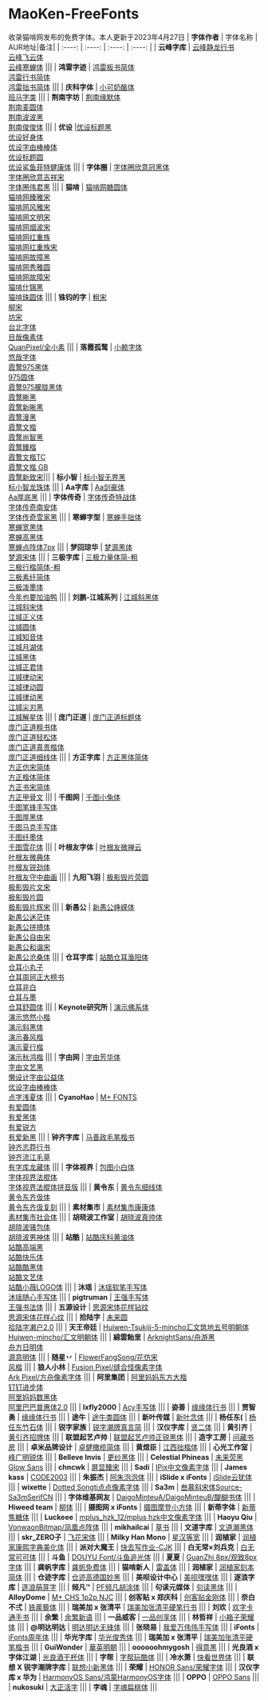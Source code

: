# MaoKen-FreeFonts
收录猫啃网发布的免费字体。本人更新于2023年4月27日
| **字体作者** | 字体名称 | AUR地址|备注|
| :----: | :----: | :----: | :----: |
| **云峰字库** | [云峰静龙行书](https://www.maoken.com/freefonts/16178.html) <br> [云峰飞云体](https://www.maoken.com/freefonts/16607.html) <br> [云峰寒蝉体](https://www.maoken.com/freefonts/18085.html) |||
| **鸿雷字迹** | [鸿雷板书简体](https://www.maoken.com/freefonts/3791.html) <br> [鸿雷行书简体](https://www.maoken.com/freefonts/16904.html) <br> [鸿雷拙书简体](https://www.maoken.com/freefonts/17746.html) |||
| **庆科字体** | [小可奶酪体](https://www.maoken.com/freefonts/15194.html) <br> [班马字类](https://www.maoken.com/freefonts/17628.html) |||
| **荆南字坊** | [荆南缘默体](https://www.maoken.com/freefonts/9550.html) <br> [荆南麦圆体](https://www.maoken.com/freefonts/12727.html) <br> [荆南波波黑](https://www.maoken.com/freefonts/14257.html) <br> [荆南俊俊体](https://www.maoken.com/freefonts/17414.html) |||
| **优设** |[优设标题黑](https://www.maoken.com/freefonts/1413.html) <br> [优设好身体](https://www.maoken.com/freefonts/2840.html) <br> [优设字由棒棒体](https://www.maoken.com/freefonts/9573.html) <br> [优设标题圆](https://www.maoken.com/freefonts/14598.html) <br> [优设鲨鱼菲特健康体](https://www.maoken.com/freefonts/17272.html) |||
| **字体圈** | [字体圈欣意冠黑体](https://www.maoken.com/freefonts/3664.html) <br> [字体圈欣意吉祥宋](https://www.maoken.com/freefonts/8943.html) <br> [字体圈伟君黑](https://www.maoken.com/freefonts/17052.html) |||
| **猫啃** | [猫啃网糖圆体](https://www.maoken.com/freefonts/6058.html) <br> [猫啃网臻雅宋](https://www.maoken.com/freefonts/7006.html) <br> [猫啃网风雅宋](https://www.maoken.com/freefonts/7026.html) <br> [猫啃网文明宋](https://www.maoken.com/freefonts/7658.html) <br> [猫啃网烟波宋](https://www.maoken.com/freefonts/7911.html) <br> [猫啃网扛重族](https://www.maoken.com/freefonts/11067.html) <br> [猫啃网扛重族宋](https://www.maoken.com/freefonts/11876.html) <br> [猫啃网故障黑](https://www.maoken.com/freefonts/14318.html) <br> [猫啃网秀雅圆](https://www.maoken.com/freefonts/15394.html) <br> [猫啃网故障宋](https://www.maoken.com/freefonts/15861.html) <br> [猫啃什锦黑](https://www.maoken.com/freefonts/16964.html) <br> [猫啃珠圆体](https://www.maoken.com/freefonts/17948.html) |||
| **铢钧的字** | [粗宋](https://www.maoken.com/freefonts/11089.html) <br> [柳宋](https://www.maoken.com/freefonts/11271.html) <br> [坊宋](https://www.maoken.com/freefonts/13709.html) <br> [台北字体](https://www.maoken.com/freefonts/15633.html) <br> [目哉像素体](https://www.maoken.com/freefonts/16894.html) <br> [QuanPixel/全小素](https://www.maoken.com/freefonts/15806.html) |||
| **落霞孤鹜** | [小赖字体](https://www.maoken.com/freefonts/4306.html) <br> [悠哉字体](https://www.maoken.com/freefonts/5423.html) <br> [霞鹜975黑体](https://www.maoken.com/freefonts/6327.html) <br> [975圆体](https://www.maoken.com/freefonts/6339.html) <br> [霞鹜975朦胧黑体](https://www.maoken.com/freefonts/7146.html) <br> [霞鹜晰黑](https://www.maoken.com/freefonts/8781.html) <br> [霞鹜新晰黑](https://www.maoken.com/freefonts/8999.html) <br> [霞鹜漫黑](https://www.maoken.com/freefonts/9523.html) <br> [霞鹜文楷](https://www.maoken.com/freefonts/9704.html) <br> [霞鹜尚智黑](https://www.maoken.com/freefonts/10610.html) <br> [霞鹜臻楷](https://www.maoken.com/freefonts/14773.html) <br> [霞鶩文楷TC](https://www.maoken.com/freefonts/16424.html) <br> [霞鹜文楷 GB](https://www.maoken.com/freefonts/16864.html) <br> [霞鹜新致宋](https://www.maoken.com/freefonts/18476.html)|||
| **标小智** | [标小智无界黑](https://www.maoken.com/freefonts/16766.html) <br> [标小智龙珠体](https://www.maoken.com/freefonts/17684.html) |||
| **Aa字库** | [Aa剑豪体](https://www.maoken.com/freefonts/15675.html) <br> [Aa厚底黑](https://www.maoken.com/freefonts/16733.html) |||
| **字体传奇** | [字体传奇特战体](https://www.maoken.com/freefonts/5307.html) <br> [字体传奇南安体](https://www.maoken.com/freefonts/10620.html) <br> [字体传奇雪家黑](https://www.maoken.com/freefonts/16626.html) |||
| **寒蝉字型** | [寒蝉手拙体](https://www.maoken.com/freefonts/2410.html) <br> [寒蝉宽黑体](https://www.maoken.com/freefonts/14435.html) <br> [寒蝉高黑体](https://www.maoken.com/freefonts/14450.html) <br> [寒蝉点阵体7px](https://www.maoken.com/freefonts/15595.html) |||
| **梦回琼华** | [梦源黑体](https://www.maoken.com/freefonts/15248.html) <br> [梦源宋体](https://www.maoken.com/freefonts/15311.html) |||
| **三极字库** | [三极力量体简-粗](https://www.maoken.com/freefonts/13769.html) <br> [三极行楷简体-粗](https://www.maoken.com/freefonts/13772.html) <br> [三极素纤简体](https://www.maoken.com/freefonts/13786.html) <br> [三极泼墨体](https://www.maoken.com/freefonts/13790.html) <br> [今年也要加油鸭](https://www.maoken.com/freefonts/15223.html) |||
| **刘鹏-江城系列** | [江城斜黑体](https://www.maoken.com/freefonts/4589.html) <br> [江城斜宋体](https://www.maoken.com/freefonts/4679.html) <br> [江城正义体](https://www.maoken.com/freefonts/4794.html) <br> [江城圆体](https://www.maoken.com/freefonts/4916.html) <br> [江城知音体](https://www.maoken.com/freefonts/5031.html) <br> [江城月湖体](https://www.maoken.com/freefonts/5091.html) <br> [江城黑体](https://www.maoken.com/freefonts/5275.html) <br> [江城正君体](https://www.maoken.com/freefonts/6264.html) <br> [江城律动宋](https://www.maoken.com/freefonts/7041.html) <br> [江城律动圆](https://www.maoken.com/freefonts/7116.html) <br> [江城律动黑](https://www.maoken.com/freefonts/7133.html) <br> [江城尖刃黑](https://www.maoken.com/freefonts/7208.html) <br> [江城解星体](https://www.maoken.com/freefonts/15107.html) |||
| **庞门正道** | [庞门正道标题体](https://www.maoken.com/freefonts/977.html) <br> [庞门正道粗书体](https://www.maoken.com/freefonts/1080.html) <br> [庞门正道轻松体](https://www.maoken.com/freefonts/1123.html) <br> [庞门正道真贵楷体](https://www.maoken.com/freefonts/8679.html) <br> [庞门正道细线体](https://www.maoken.com/freefonts/14409.html) |||
| **方正字库** | [方正黑体简体](https://www.maoken.com/freefonts/1831.html) <br> [方正仿宋简体](https://www.maoken.com/freefonts/1841.html) <br> [方正楷体简体](https://www.maoken.com/freefonts/1850.html) <br> [方正书宋简体](https://www.maoken.com/freefonts/1857.html) <br> [方正甲骨文](https://www.maoken.com/freefonts/11743.html) |||
| **千图网** | [千图小兔体](https://www.maoken.com/freefonts/6682.html) <br> [千图笔锋手写体](https://www.maoken.com/freefonts/11288.html) <br> [千图厚黑体](https://www.maoken.com/freefonts/11301.html) <br> [千图马克手写体](https://www.maoken.com/freefonts/11312.html) <br> [千图纤墨体](https://www.maoken.com/freefonts/11323.html) <br> [千图雪花体](https://www.maoken.com/freefonts/11334.html) |||
| **叶根友字体** | [叶根友微禅云](https://www.maoken.com/freefonts/1513.html) <br> [叶根友微典体](https://www.maoken.com/freefonts/1522.html) <br> [叶根友锐劲体](https://www.maoken.com/freefonts/1530.html) <br> [叶根友守中曲画](https://www.maoken.com/freefonts/1541.html) |||
| **九阳飞羽** | [极影毁片荧圆](https://www.maoken.com/freefonts/9772.html) <br> [极影毁片文宋](https://www.maoken.com/freefonts/9917.html) <br> [极影毁片圆](https://www.maoken.com/freefonts/6276.html) <br> [极影毁片辉宋](https://www.maoken.com/freefonts/6402.html) |||
| **新愚公** | [新愚公峥嵘体](https://www.maoken.com/freefonts/7164.html) <br> [新愚公迷茫体](https://www.maoken.com/freefonts/7173.html) <br> [新愚公拼搏体](https://www.maoken.com/freefonts/7759.html) <br> [新愚公自由宋](https://www.maoken.com/freefonts/7628.html) <br> [新愚公和谐宋](https://www.maoken.com/freefonts/7595.html) <br> [新愚公沧桑体](https://www.maoken.com/freefonts/7186.html) |||
| **仓耳字库** | [站酷仓耳渔阳体](https://www.maoken.com/freefonts/6665.html) <br> [仓耳小丸子](https://www.maoken.com/freefonts/6901.html) <br> [仓耳周珂正大榜书](https://www.maoken.com/freefonts/6910.html) <br> [仓耳非白](https://www.maoken.com/freefonts/6919.html) <br> [仓耳与墨](https://www.maoken.com/freefonts/6929.html) <br> [仓耳舒圆体](https://www.maoken.com/freefonts/6941.html) |||
| **Keynote研究所** | [演示佛系体](https://www.maoken.com/freefonts/3398.html) <br> [演示悠然小楷](https://www.maoken.com/freefonts/3521.html) <br> [演示斜黑体](https://www.maoken.com/freefonts/4535.html) <br> [演示春风楷](https://www.maoken.com/freefonts/6073.html) <br> [演示夏行楷](https://www.maoken.com/freefonts/6085.html) <br> [演示秋鸿楷](https://www.maoken.com/freefonts/6094.html) |||
| **字由网** | [字由芳华体](https://www.maoken.com/freefonts/3175.html) <br> [字由文艺黑](https://www.maoken.com/freefonts/3192.html) <br> [懒设计字由公益体](https://www.maoken.com/freefonts/12155.html) <br> [优设字由棒棒体](https://www.maoken.com/freefonts/9573.html) <br> [点字浅夏体](https://www.maoken.com/freefonts/3700.html) |||
| **CyanoHao** | [M+ FONTS](https://www.maoken.com/freefonts/337.html) <br> [有爱圆体](https://www.maoken.com/freefonts/2685.html) <br> [有爱黑体](https://www.maoken.com/freefonts/3050.html) <br> [有爱锐方](https://www.maoken.com/freefonts/3063.html) <br> [有爱新黑](https://www.maoken.com/freefonts/4294.html) |||
| **钟齐字库** | [马善政毛笔楷书](https://www.maoken.com/freefonts/2396.html) <br> [钟齐志莽行书](https://www.maoken.com/freefonts/2816.html) <br> [钟齐流江毛草](https://www.maoken.com/freefonts/2903.html) <br> [有字库龙藏体](https://www.maoken.com/freefonts/3034.html) |||
| **字体视界** | [包图小白体](https://www.maoken.com/freefonts/642.html) <br> [字体视界法棍体](https://www.maoken.com/freefonts/1569.html) <br> [字体视界法棍体拼音版](https://www.maoken.com/freefonts/2992.html) |||
| **黄令东** | [黄令东细线体](https://www.maoken.com/freefonts/2634.html) <br> [黄令东齐伋体](https://www.maoken.com/freefonts/2546.html) <br> [黄令东齐伋复刻](https://www.maoken.com/freefonts/3094.html) |||
| **素材集市** | [素材集市康康体](https://www.maoken.com/freefonts/2190.html) <br> [素材集市社会体](https://www.maoken.com/freefonts/10257.html) |||
| **胡晓波工作室** | [胡晓波真帅体](https://www.maoken.com/freefonts/1355.html) <br> [胡晓波骚包体](https://www.maoken.com/freefonts/1374.html) <br> [胡晓波男神体](https://www.maoken.com/freefonts/1389.html) |||
| **站酷** | [站酷庆科黄油体](https://www.maoken.com/freefonts/776.html) <br> [站酷高端黑](https://www.maoken.com/freefonts/1355.795) <br> [站酷快乐体](https://www.maoken.com/freefonts/812.html) <br> [站酷酷黑体](https://www.maoken.com/freefonts/827.html) <br> [站酷文艺体](https://www.maoken.com/freefonts/848.html) <br> [站酷小薇LOGO体](https://www.maoken.com/freefonts/866.html) |||
| **沐瑶** | [沐瑶软笔手写体](https://www.maoken.com/freefonts/1309.html) <br> [沐瑶随心手写体](https://www.maoken.com/freefonts/1323.html) |||
| **pigtruman** | [王强手写体](https://www.maoken.com/freefonts/592.html) <br> [王强书法体](https://www.maoken.com/freefonts/601.html) |||
| **五源设计** | [思源宋体花样钻纹](https://www.maoken.com/freefonts/6779.html) <br> [思源宋体花样心纹](https://www.maoken.com/freefonts/6763.html) |||
| **拾陆字** | [未来圆](https://www.maoken.com/freefonts/6480.html) <br> [拾陆字濑户2.0](https://www.maoken.com/freefonts/7266.html) |||
| **天王帝廷** | [Huiwen-Tsukiji-5-mincho汇文筑地五号明朝体](https://www.maoken.com/freefonts/4619.html) <br> [Huiwen-mincho/汇文明朝体](https://www.maoken.com/freefonts/9288.html) |||
| **綿雲飴里** | [ArknightSans/舟游黑](https://www.maoken.com/freefonts/13142.html) <br> [舟方日明体](https://www.maoken.com/freefonts/13081.html) <br> [源意明体](https://www.maoken.com/freefonts/14244.html) |||
| **随星丷** | [FlowerFangSong/花仿宋](https://www.maoken.com/freefonts/12311.html) <br> [风楷](https://www.maoken.com/freefonts/13664.html) |||
| **狼人小林** | [Fusion Pixel/缝合怪像素字体](https://www.maoken.com/freefonts/15480.html) <br> [Ark Pixel/方舟像素字体](https://www.maoken.com/freefonts/18227.html) |||
| **阿里集团** | [阿里妈妈东方大楷](https://www.maoken.com/freefonts/17643.html) <br>  [钉钉进步体](https://www.maoken.com/freefonts/17473.html) <br>  [阿里妈妈数黑体](https://www.maoken.com/freefonts/16853.html) <br>  [阿里巴巴普惠体2.0](https://www.maoken.com/freefonts/1151.html) |||
| **lxfly2000** | [Acy手写体](https://www.maoken.com/freefonts/517.html) |||
| **姿善** | [缘缘体行书](https://www.maoken.com/freefonts/608.html) |||
| **贾智勇** | [缘缘体行书](https://www.maoken.com/freefonts/613.html) |||
| **途牛** | [途牛类圆体](https://www.maoken.com/freefonts/623.html) |||
| **新叶传媒** | [新叶念体](https://www.maoken.com/freefonts/701.html) |||
| **杨任东(** | [杨任东竹石体](https://www.maoken.com/freefonts/760.html) |||
| **锐字家族** | [锐字潮牌真言简](https://www.maoken.com/freefonts/887.html) |||
| **汉仪字库** | [贤二体](https://www.maoken.com/freefonts/899.html) |||
| **黄引齐** | [黄引齐招牌体](https://www.maoken.com/freefonts/915.html) |||
| **联盟起艺卢帅** | [联盟起艺卢帅正锐黑体](https://www.maoken.com/freefonts/933.html) |||
| **造字工房** | [问藏书房](https://www.maoken.com/freefonts/1140.html) |||
| **卓米品牌设计** | [卓健橄榄简体](https://www.maoken.com/freefonts/1487.html) |||
| **黄煜臣** | [江西拙楷体](https://www.maoken.com/freefonts/1438.html) |||
| **心光工作室** | [峰广明锐体](https://www.maoken.com/freefonts/4112.html) |||
| **Belleve Invis** | [更纱黑体](https://www.maoken.com/freefonts/3598.html) |||
| **Celestial Phineas** | [未来荧黑Glow Sans](https://www.maoken.com/freefonts/3482.html) |||
| **chncwk** | [屏显臻宋](https://www.maoken.com/freefonts/3329.html) |||
| **Sadi** | [IPix中文像素字体](https://www.maoken.com/freefonts/3121.html) |||
| **James kass** | [CODE2003](https://www.maoken.com/freefonts/3077.html) |||
| **朱振杰** | [阿朱泡泡体](https://www.maoken.com/freefonts/3000.html) |||
| **iSlide x iFonts** | [iSlide云犹体](https://www.maoken.com/freefonts/6025.html) |||
| **wixette** | [Dotted Songti点点像素字体](https://www.maoken.com/freefonts/4709.html) |||
| **Sa3m** | [叁慕斜宋体Source-Sa3mSerifCN](https://www.maoken.com/freefonts/4740.html) |||
| **字体维基网友** | [DaigoMinteuA/DaigoMinteuB/醍醐书体](https://www.maoken.com/freefonts/4518.html) |||
| **Hiweed team** | [柳体](https://www.maoken.com/freefonts/4456.html) |||
| **摄图网 x iFonts** | [摄图摩登小方体](https://www.maoken.com/freefonts/6885.html) |||
| **新蒂字体** | [新蒂焦糖体](https://www.maoken.com/freefonts/8199.html) |||
| **Luckeee** | [mplus_hzk_12/mplus hzk中文像素字体](https://www.maoken.com/freefonts/11130.html) |||
| **Haoyu Qiu** | [VonwaonBitmap/凤凰点阵体](https://www.maoken.com/freefonts/11117.html) |||
| **mikhailcai** | [草书](https://www.maoken.com/freefonts/10811.html) |||
| **文道字库** | [文道潮黑体](https://www.maoken.com/freefonts/10433.html) |||
| **skr_ZERO子** | [飞花宋体](https://www.maoken.com/freefonts/10168.html) |||
| **Milky Han Mono** | [星汉等宽](https://www.maoken.com/freefonts/9944.html) |||
| **润植家** | [润植家康熙字典美化体](https://www.maoken.com/freefonts/13203.html) |||
| **派对大魔王** | [快去写作业-CJK](https://www.maoken.com/freefonts/12189.html) |||
| **白无常×刘兵克** | [白无常可可体](https://www.maoken.com/freefonts/12099.html) |||
| **斗鱼** | [DOUYU Font/斗鱼追光体](https://www.maoken.com/freefonts/12073.html) |||
| **夏夏** | [GuanZhi 8px/观致8px字体](https://www.maoken.com/freefonts/11358.html) |||
| **龚帆字库** | [龚帆免费体](https://www.maoken.com/freefonts/11218.html) |||
| **猫啃新人** | [雷盖体](https://www.maoken.com/freefonts/13389.html) |||
| **润植家** | [润植家刻本简体](https://www.maoken.com/freefonts/14273.html) |||
| **仓迹字库** | [仓迹高德国妙黑](https://www.maoken.com/freefonts/13737.html) |||
| **美呗设计中心** | [美呗嘿嘿体](https://www.maoken.com/freefonts/13674.html) |||
| **逐浪字库** | [逐浪萌芽字](https://www.maoken.com/freefonts/10419.html) |||
| **频凡™** | [PF频凡胡涂体](https://www.maoken.com/freefonts/15496.html) |||
| **句读元媒体** | [句读黑体](https://www.maoken.com/freefonts/15449.html) |||
| **AlloyDome** | [M+ CHS 1p2p NJC](https://www.maoken.com/freefonts/15140.html) |||
| **创客贴 x 郑庆科** | [创客贴金刚体](https://www.maoken.com/freefonts/15044.html) |||
| **奈白不弍** | [铁蒺藜体](https://www.maoken.com/freefonts/15020.html) |||
| **瑞美加 x 张清平** | [瑞美加张清平硬笔行书](https://www.maoken.com/freefonts/14986.html) |||
| **刘欢** | [欢字卡通手书](https://www.maoken.com/freefonts/14906.html) |||
| **余繁** | [余繁新语](https://www.maoken.com/freefonts/16751.html) |||
| **一品威客** | [一品创享体](https://www.maoken.com/freefonts/16505.html) |||
| **林哲祥** | [小箱子荣耀体](https://www.maoken.com/freefonts/16322.html) |||
| **@明达明达** | [明达明达无锋体](https://www.maoken.com/freefonts/16288.html) |||
| **张晓易** | [我爱万伟伟手写体](https://www.maoken.com/freefonts/16208.html) |||
| **iFonts** | [iFonts周年体](https://www.maoken.com/freefonts/16007.html) |||
| **华光字库** | [华光俊秀体](https://www.maoken.com/freefonts/15949.html) |||
| **瑞美加 x 张清平** | [瑞美加张清平硬笔楷书](https://www.maoken.com/freefonts/15724.html) |||
| **GuiWonder** | [華英明朝](https://www.maoken.com/freefonts/17169.html) |||
| **oooooohmygosh** | [得意黑](https://www.maoken.com/freefonts/17247.html) |||
| **光良酒 x 字体江湖** | [光良酒干杯体](https://www.maoken.com/freefonts/17553.html) |||
| **字帮** | [字帮玩酷体](https://www.maoken.com/freefonts/17666.html) |||
| **冷水萧** | [快看世界体](https://www.maoken.com/freefonts/18069.html) |||
| **联想 X 锐字潮牌字库** | [联想小新黑体](https://www.maoken.com/freefonts/18127.html) |||
| **荣耀** | [HONOR Sans/荣耀字体](https://www.maoken.com/freefonts/17391.html) |||
| **汉仪字库 x 华为** | [HarmonyOS Sans/鸿蒙HarmonyOS字体](https://www.maoken.com/freefonts/11157.html) |||
| **OPPO** | [OPPO Sans](https://www.maoken.com/freefonts/1333.html) |||
| **nukosuki** | [大正活字](https://www.maoken.com/freefonts/18539.html) |||
| **字魂** | [字魂扁桃体](https://www.maoken.com/freefonts/18575.html) |||